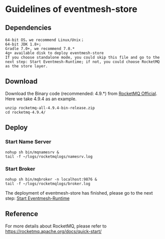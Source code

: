 # Guidelines of eventmesh-store

## Dependencies

```text
64-bit OS，we recommend Linux/Unix；
64-bit JDK 1.8+;
Gradle 7.0+, we recommend 7.0.*
4g+ available disk to deploy eventmesh-store
If you choose standalone mode, you could skip this file and go to the next step: Start Eventmesh-Runtime; if not, you could choose RocketMQ as the store layer.
```

## Download

Download the Binary code (recommended: 4.9.*) from [RocketMQ Official](https://rocketmq.apache.org/download/). Here we take 4.9.4 as an example.

```
unzip rocketmq-all-4.9.4-bin-release.zip
cd rocketmq-4.9.4/
```

## Deploy

### Start Name Server

```console
nohup sh bin/mqnamesrv &
tail -f ~/logs/rocketmqlogs/namesrv.log
```

### Start Broker

```console
nohup sh bin/mqbroker -n localhost:9876 &
tail -f ~/logs/rocketmqlogs/broker.log
```

The deployment of eventmesh-store has finished, please go to the next step: [Start Eventmesh-Runtime](02-runtime.md)

## Reference

For more details about RocketMQ, please refer to <https://rocketmq.apache.org/docs/quick-start/>
